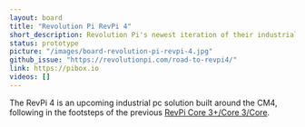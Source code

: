 ```yaml
---
layout: board
title: "Revolution Pi RevPi 4"
short_description: Revolution Pi's newest iteration of their industrial pc.
status: prototype
picture: "/images/board-revolution-pi-revpi-4.jpg"
github_issue: "https://revolutionpi.com/road-to-revpi4/"
link: https://pibox.io
videos: []
---
```

The RevPi 4 is an upcoming industrial pc solution built around the CM4, following in the footsteps of the previous [RevPi Core 3+/Core 3/Core](https://revolutionpi.com/revpi-core/).
